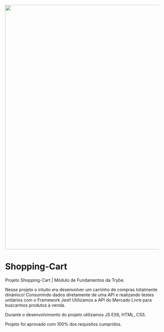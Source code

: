 <p align ='center'>
  <img src="src/assets/shop.gif" width="800px" alt="">
</p>


# Shopping-Cart
Projeto Shopping-Cart | Módulo de Fundamentos da Trybe.

Nesse projeto o intuito era desenvolver um carrinho de compras totalmente dinâmico! Consumindo dados diretamente de uma API e realizando testes unitários com o Framework Jest! Utilizamos a API do Mercado Livre para buscarmos produtos à venda.

Durante o desenvolvimento do projeto utilizamos JS ES6, HTML, CSS.

Projeto foi aprovado com 100% dos requisitos cumpridos.


